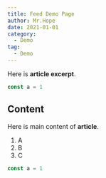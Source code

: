 ```yaml
---
title: Feed Demo Page
author: Mr.Hope
date: 2021-01-01
category:
  - Demo
tag:
  - Demo
---
```


Here is **article excerpt**.

```js
const a = 1
```

<!-- more -->

## Content

Here is main content of **article**.

1. A
1. B
1. C

```js
const a = 1
```
